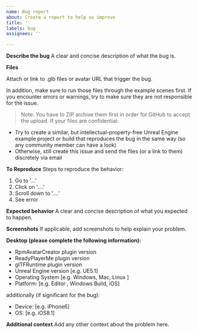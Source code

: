 ```yaml
---
name: Bug report
about: Create a report to help us improve
title: ''
labels: bug
assignees: ''

---
```


**Describe the bug**
A clear and concise description of what the bug is.

**Files**

Attach or link to .glb files or avatar URL that trigger the bug. 

In addition, make sure to run those files through the example scenes first. If you encounter errors or warnings, try to make sure they are not responsible for the issue.

> Note: You have to ZIP archive them first in order for GitHub to accept the upload.
If your files are confidential:

- Try to create a similar, but intellectual-property-free Unreal Engine example project or build that reproduces the bug in the same way (so any community member can have a look)
- Otherwise, still create this issue and send the files (or a link to them) discretely via email

**To Reproduce**
Steps to reproduce the behavior:
1. Go to '...'
2. Click on '....'
3. Scroll down to '....'
4. See error

**Expected behavior**
A clear and concise description of what you expected to happen.

**Screenshots**
If applicable, add screenshots to help explain your problem.

**Desktop (please complete the following information):**
 - RpmAvatarCreator plugin version
 - ReadyPlayerMe plugin version
 - glTFRuntime plugin version
 - Unreal Engine version [e.g. UE5.1]
 - Operating System [e.g. Windows, Mac, Linux ]
 - Platform: [e.g. Editor , Windows Build, iOS]
 
additionally (if significant for the bug):

 - Device: [e.g. iPhone6]
 - OS: [e.g. iOS8.1]

**Additional context**
Add any other context about the problem here.
